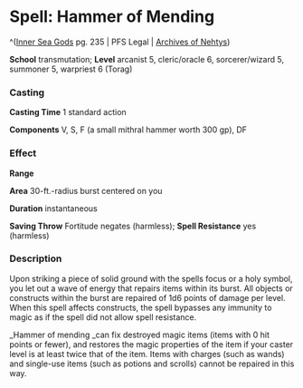 # Spell: Hammer of Mending

^([Inner Sea Gods][ss-hammer-of-mending] pg. 235 | PFS Legal | [Archives of Nehtys][sn-hammer-of-mending])

**School** transmutation; **Level** arcanist 5, cleric/oracle 6, sorcerer/wizard 5, summoner 5, warpriest 6 (Torag)

### Casting

**Casting Time** 1 standard action  

**Components** V, S, F (a small mithral hammer worth 300 gp), DF

### Effect

**Range**   

**Area** 30-ft.-radius burst centered on you  

**Duration** instantaneous  

**Saving Throw** Fortitude negates (harmless); **Spell Resistance** yes (harmless)

### Description

Upon striking a piece of solid ground with the spells focus or a holy symbol, you let out a wave of energy that repairs items within its burst. All objects or constructs within the burst are repaired of 1d6 points of damage per level. When this spell affects constructs, the spell bypasses any immunity to magic as if the spell did not allow spell resistance.  

_Hammer of mending _can fix destroyed magic items (items with 0 hit points or fewer), and restores the magic properties of the item if your caster level is at least twice that of the item. Items with charges (such as wands) and single-use items (such as potions and scrolls) cannot be repaired in this way.

[ss-hammer-of-mending]: http://paizo.com/products/btpy94wj
[sn-hammer-of-mending]: http://www.archivesofnethys.com/SpellDisplay.aspx?ItemName=Hammer%20of%20Mending
